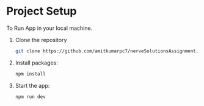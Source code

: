 # Project Setup

To Run App in your local machine.

1. Clone the repository

   ```bash
   git clone https://github.com/amitkumarpc7/nerveSolutionsAssignment.git
   ```

2. Install packages:
   ```bash
   npm install
   ```
3. Start the app:
   ```bash
   npm run dev
   ```
